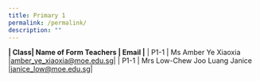 ```yaml
---
title: Primary 1
permalink: /permalink/
description: ""
---
```

**| Class| Name of Form Teachers | Email                                         |**
	| P1-1     | Ms Amber Ye Xiaoxia |amber_ye_xiaoxia@moe.edu.sg|
	| P1-1     | Mrs Low-Chew Joo Luang Janice |janice_low@moe.edu.sg|